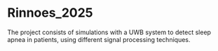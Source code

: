 # Rinnoes_2025
The project consists of simulations with a UWB system to detect sleep apnea in patients, using different signal processing techniques.

